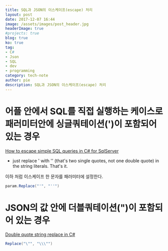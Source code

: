 ```yaml
---
title: SQL과 JSON의 이스케이프(escape) 처리
layout: post
date: 2017-12-07 16:44
image: /assets/images/post_header.jpg
headerImage: true
#projects: true
blog: true
ko: true
tag:
- C#
- Json
- SQL
- dev
- programming
category: tech-note
author: pie
description: SQL과 JSON의 이스케이프(escape) 처리
---
```


# 어플 안에서 SQL를 직접 실행하는 케이스로 패러미터안에 싱글쿼테이션(')이 포함되어 있는 경우

[How to escape simple SQL queries in C# for SqlServer](https://stackoverflow.com/questions/2403681/how-to-escape-simple-sql-queries-in-c-sharp-for-sqlserver)

- just replace ' with '' (that's two single quotes, not one double quote) in the string literals. That's it.

이하 처럼 이스케이프 한 문자를 패러미터에 설정한다.
```cs
param.Replace("'", "''")
```

# JSON의 값 안에 더블쿼테이션(")이 포함되어 있는 경우

[Double quote string replace in C#](https://stackoverflow.com/questions/9393879/double-quote-string-replace-in-c-sharp)

```cs
Replace("\"", "\\\"")
```
